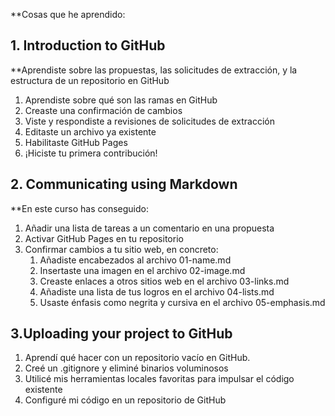**Cosas que he aprendido:

## 1. Introduction to GitHub 

**Aprendiste sobre las propuestas, las solicitudes de extracción, y la estructura de un repositorio en GitHub

1. Aprendiste sobre qué son las ramas en GitHub 
2. Creaste una confirmación de cambios
3. Viste y respondiste a revisiones de solicitudes de extracción
4. Editaste un archivo ya existente
5. Habilitaste GitHub Pages
6. ¡Hiciste tu primera contribución!

## 2. Communicating using Markdown 

**En este curso has conseguido:

1. Añadir una lista de tareas a un comentario en una propuesta
2. Activar GitHub Pages en tu repositorio
3. Confirmar cambios a tu sitio web, en concreto:
	1. Añadiste encabezados al archivo 01-name.md
	2. Insertaste una imagen en el archivo 02-image.md
	3. Creaste enlaces a otros sitios web en el archivo 03-links.md
	4. Añadiste una lista de tus logros en el archivo 04-lists.md
	5. Usaste énfasis como negrita y cursiva en el archivo 05-emphasis.md

## 3.Uploading your project to GitHub 

1. Aprendí qué hacer con un repositorio vacío en GitHub.
2. Creé un .gitignore y eliminé binarios voluminosos
3. Utilicé mis herramientas locales favoritas para impulsar el código existente
4. Configuré mi código en un repositorio de GitHub 

